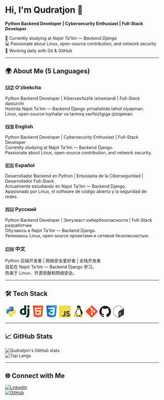 # Hi, I'm Qudratjon 👋  

**Python Backend Developer | Cybersecurity Enthusiast | Full-Stack Developer**  

🌱 Currently studying at *Najot Ta'lim — Backend Django*  
💻 Passionate about Linux, open-source contribution, and network security  
🔐 Working daily with Git & GitHub  

---

## 🌍 About Me (5 Languages)

### 🇺🇿 O‘zbekcha  
Python Backend Developer | Kiberxavfsizlik ixlosmandi | Full-Stack dasturchi  
Hozirda Najot Ta'lim — Backend Django yo‘nalishida tahsil olyapman.  
Linux, open-source loyihalar va tarmoq xavfsizligiga qiziqaman.  

### 🇬🇧 English  
Python Backend Developer | Cybersecurity Enthusiast | Full-Stack Developer  
Currently studying at Najot Ta'lim — Backend Django.  
Passionate about Linux, open-source contribution, and network security.  

### 🇪🇸 Español  
Desarrollador Backend en Python | Entusiasta de la Ciberseguridad | Desarrollador Full-Stack  
Actualmente estudiando en Najot Ta'lim — Backend Django.  
Apasionado por Linux, el software de código abierto y la seguridad de redes.  

### 🇷🇺 Русский  
Python Backend Developer | Энтузиаст кибербезопасности | Full-Stack разработчик  
Обучаюсь в Najot Ta'lim — Backend Django.  
Увлекаюсь Linux, open-source проектами и сетевой безопасностью.  

### 🇨🇳 中文  
Python 后端开发者 | 网络安全爱好者 | 全栈开发者  
目前在 Najot Ta'lim — Backend Django 学习。  
热衷于 Linux、开源贡献和网络安全。  

---

## 🛠️ Tech Stack  

<p align="left">
  <!-- Python -->
  <img src="https://raw.githubusercontent.com/devicons/devicon/master/icons/python/python-original.svg" alt="python" width="40" height="40"/>
  
  <!-- Django -->
  <img src="https://raw.githubusercontent.com/devicons/devicon/master/icons/django/django-plain.svg" alt="django" width="40" height="40"/>
  
  <!-- HTML -->
  <img src="https://raw.githubusercontent.com/devicons/devicon/master/icons/html5/html5-original.svg" alt="html5" width="40" height="40"/>
  
  <!-- CSS -->
  <img src="https://raw.githubusercontent.com/devicons/devicon/master/icons/css3/css3-original.svg" alt="css3" width="40" height="40"/>
  
  <!-- JavaScript -->
  <img src="https://raw.githubusercontent.com/devicons/devicon/master/icons/javascript/javascript-original.svg" alt="javascript" width="40" height="40"/>
  
  <!-- Linux -->
  <img src="https://raw.githubusercontent.com/devicons/devicon/master/icons/linux/linux-original.svg" alt="linux" width="40" height="40"/>
  
  <!-- Git -->
  <img src="https://raw.githubusercontent.com/devicons/devicon/master/icons/git/git-original.svg" alt="git" width="40" height="40"/>
  
  <!-- GitHub -->
  <img src="https://raw.githubusercontent.com/devicons/devicon/master/icons/github/github-original.svg" alt="github" width="40" height="40"/>
  
  <!-- Bash -->
  <img src="https://raw.githubusercontent.com/devicons/devicon/master/icons/bash/bash-original.svg" alt="bash" width="40" height="40"/>
</p>

---

## 📈 GitHub Stats  
![Qudratjon's GitHub stats](https://github-readme-stats.vercel.app/api?username=tolipjonovqudratillo0423&show_icons=true&theme=tokyonight)  
![Top Langs](https://github-readme-stats.vercel.app/api/top-langs/?username=tolipjonovqudratillo0423&layout=compact&theme=tokyonight)  

---

## 🌐 Connect with Me  
[![LinkedIn](https://img.shields.io/badge/LinkedIn-Connect-blue)](https://www.linkedin.com/in/qudratillo-tolipjonov-a943ba381)  
[![GitHub](https://img.shields.io/badge/GitHub-Follow-black)](https://github.com/tolipjonovqudratillo0423)  
